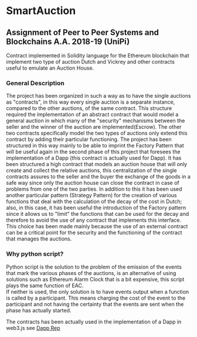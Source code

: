 # SmartAuction
## Assignment of Peer to Peer Systems and Blockchains A.A. 2018-19 (UniPi)
Contract implemented in Solidity language for the Ethereum blockchain that implement two type of auction Dutch and Vickrey and other contracts useful to emulate an Auction House. 

### General Description
The project has been organized in such a way as to have the single auctions as "contracts", in this way every single auction is a separate instance, compared to the other auctions, of the same contract.   This structure required the implementation of an abstract contract that would model a general auction in which many of the "security" mechanisms between the seller and the winner of the auction are implemented(Escrow). The other two contracts specifically model the two types of auctions only extend this contract by adding their particular functioning. The project has been structured in this way mainly to be able to imprint the Factory Pattern that will be useful again in the second phase of this project that foresees the implementation of a Dapp (this contract is actually used for Dapp). It has been structured a high contract that models an auction house that will only create and collect the relative auctions, this centralization of the single contracts assures to the seller and the buyer the exchange of the goods in a safe way since only the auction house can close the contract in case of problems from one of the two parties. In addition to this it has been used another particular pattern (Strategy Pattern) for the creation of various functions that deal with the calculation of the decay of the cost in Dutch; also, in this case, it has been useful the introduction of the Factory pattern since it allows us to "limit" the functions that can be used for the decay and therefore to avoid the use of any contract that implements this interface. This choice has been made mainly because the use of an external contract can be a critical point for the security and the functioning of the contract that manages the auctions.

### Why python script?
Python script is the solution to the problem of the emission of the events that mark the various phases of the auctions, is an alternative of using solutions such as Ethereum Alarm Clock that is a bit expensive, this script plays the same function of EAC.\
If neither is used, the only solution is to have events output when a function is called by a participant. This means charging the cost of the event to the participant and not having the certainty that the events are sent when the phase has actually started.

The contracts has been actually used in the implementation of a Dapp in web3.js see [Dapp Rep](https://github.com/Ruggiero-Santo/DappAuction)